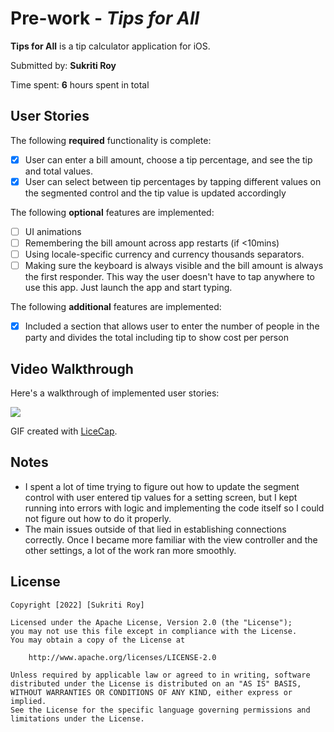 # Pre-work - *Tips for All*

**Tips for All** is a tip calculator application for iOS.

Submitted by: **Sukriti Roy**

Time spent: **6** hours spent in total

## User Stories

The following **required** functionality is complete:

* [x] User can enter a bill amount, choose a tip percentage, and see the tip and total values.
* [x] User can select between tip percentages by tapping different values on the segmented control and the tip value is updated accordingly

The following **optional** features are implemented:

* [ ] UI animations
* [ ] Remembering the bill amount across app restarts (if <10mins)
* [ ] Using locale-specific currency and currency thousands separators.
* [ ] Making sure the keyboard is always visible and the bill amount is always the first responder. This way the user doesn't have to tap anywhere to use this app. Just launch the app and start typing.

The following **additional** features are implemented:

- [X] Included a section that allows user to enter the number of people in the party and divides the total including tip to show cost per person 

## Video Walkthrough

Here's a walkthrough of implemented user stories:

![](https://i.imgur.com/IC80qcp.gif)


GIF created with [LiceCap](http://www.cockos.com/licecap/).

## Notes

- I spent a lot of time trying to figure out how to update the segment control with user entered tip values for a setting screen, but I kept running into errors with logic and implementing the code itself so I could not figure out how to do it properly. 
- The main issues outside of that lied in establishing connections correctly. Once I became more familiar with the view controller and the other settings, a lot of the work ran more smoothly. 


## License

    Copyright [2022] [Sukriti Roy]

    Licensed under the Apache License, Version 2.0 (the "License");
    you may not use this file except in compliance with the License.
    You may obtain a copy of the License at

        http://www.apache.org/licenses/LICENSE-2.0

    Unless required by applicable law or agreed to in writing, software
    distributed under the License is distributed on an "AS IS" BASIS,
    WITHOUT WARRANTIES OR CONDITIONS OF ANY KIND, either express or implied.
    See the License for the specific language governing permissions and
    limitations under the License.
